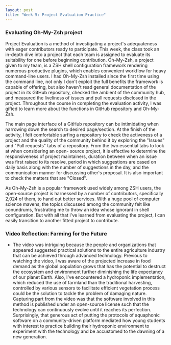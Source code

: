 ```yaml
---
layout: post
title: "Week 5: Project Evaluation Practice"
---
```


### Evaluating Oh-My-Zsh project

Project Evaluation is a method of investigating a project's adequateness with eager contributors ready to participate. This week, the class took an in-depth dive into a project that each team is assigned to evaluate its suitability for one before beginning contribution. Oh-My-Zsh, a project given to my team, is a ZSH shell configuration framework rendering numerous productive plugins, which enables convenient workflow for heavy command-line users. I had Oh-My-Zsh installed since the first time using the command line, not only I don't exploit the full benefits the framework is capable of offering, but also haven't read general documentation of the project in its GitHub repository, checked the ambient of the community hub, and measured the liveliness of issues and pull requests disclosed in the project. Throughout the course in completing the evaluation activity, I was gifted to learn more about the functions in GitHub repository and Oh-My-Zsh.

<!--more-->

The main page interface of a GitHub repository can be intimidating when narrowing down the search to desired page/section. At the finish of the activity, I felt comfortable surfing a repository to check the activeness of a project and the quality of the community behind it by exploring the "Issues" and "Pull requests" tabs of a repository. From the two essential tabs to look at when considering an open- source project, it is effective to determine the responsiveness of project maintainers, duration between when an issue was first raised to its resolve, period in which suggestions are cased on daily basis along with the number of suggestions in the day, and the communication manner for discussing other's proposal. It is also important to check the matters that are "Closed".

As Oh-My-Zsh is a popular framework used widely among ZSH users, the open-source project is harnessed by a number of contributors, specifically 2,024 of them, to hand out better services. With a huge pool of computer science mavens, the topics discussed among the community felt like conundrums, frustrating me to throw an idea whose ignorant in shell configuration. But with all that I've learned from evaluating the project, I can easily transition to another fitted project to contribute.

### Video Reflection: Farming for the Future

-   The video was intriguing because the people and organizations that appeared suggested practical solutions to the entire agriculture industry that can be achieved through advanced technology. Previous to watching the video, I was aware of the projected increase in food demand as the global population grows that has the potential to destruct the ecosystem and environment further diminishing the life expectancy of our planet Earth. Also, I've encountered a hydroponic implementation, which reduced the use of farmland than the traditional harvesting, controlled by various sensors to facilitate efficient vegetation process could be the solution to tackle the problem of damaging nature. Capturing part from the video was that the software involved in this method is published under an open-source license such that the technology can continuously evolve until it reaches its perfection. Surprisingly, that generous act of putting the protocols of aquaphonic software on a community-driven platform mediated how young students with interest to practice building their hydroponic environment to experiment with the technology and be accustomed to the dawning of a new generation.
